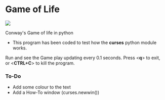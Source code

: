 # Game of Life

![](docs/game-of-life-vid-standalone.gif)

Conway's Game of life in python

* This program has been coded to test how the **curses** python module works.

Run and see the Game play updating every 0.1 seconds. Press <**q**> to exit, or <**CTRL+C**> to kill the program. 

### To-Do

* Add some colour to the text
* Add a How-To window (curses.newwin())